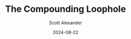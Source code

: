 ---
layout: podcast
title: "The Compounding Loophole"
author: Scott Alexander
description: https://www.astralcodexten.com/p/the-compounding-loophole
date: 2024-08-22
length: 2280972
duration: 570
guid: the-compounding-loophole
---